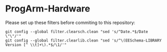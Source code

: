ProgArm-Hardware
================
Please set up these filters before commiting to this repository:
```
git config --global filter.clearsch.clean "sed 's/^Date.*$/Date \"\"/'"
git config --global filter.clearlib.clean "sed 's/^\(EESchema-LIBRARY Version [^ \\t]+\).*$/\1/'"
```

